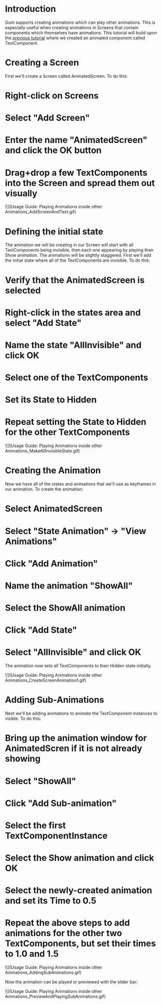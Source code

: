 # Introduction

Gum supports creating animations which can play other animations.  This is especially useful when creating animations in Screens that contain components which themselves have animations.  This tutorial will build upon the [previous tutorial](Usage-Guide_-Creating-an-Animation) where we created an animated component called TextComponent.

# Creating a Screen

First we'll create a Screen called AnimatedScreen.  To do this:

# Right-click on Screens
# Select "Add Screen"
# Enter the name "AnimatedScreen" and click the OK button
# Drag+drop a few TextComponents into the Screen and spread them out visually

![](Usage Guide: Playing Animations inside other Animations_AddScreenAndText.gif)

# Defining the initial state

The animation we will be creating in our Screen will start with all TextComponents being invisible, then each one appearing by playing their Show animation.  The animations will be slightly staggered.  First we'll add the initial state where all of the TextComponents are invisible.  To do this:

# Verify that the AnimatedScreen is selected
# Right-click in the states area and select "Add State"
# Name the state "AllInvisible" and click OK
# Select one of the TextComponents 
# Set its State to Hidden
# Repeat setting the State to Hidden for the other TextComponents

![](Usage Guide: Playing Animations inside other Animations_MakeAllInvisibleState.gif)

# Creating the Animation

Now we have all of the states and animations that we'll use as keyframes in our animation.  To create the animation:

# Select AnimatedScreen
# Select "State Animation" -> "View Animations"
# Click "Add Animation"
# Name the animation "ShowAll"
# Select the ShowAll animation
# Click "Add State"
# Select "AllInvisible" and click OK

The animation now sets all TextComponents to their Hidden state initially.

![](Usage Guide: Playing Animations inside other Animations_CreateScreenAnimation1.gif)

# Adding Sub-Animations

Next we'll be adding animations to animate the TextComponent instances to visible.  To do this:

# Bring up the animation window for AnimatedScren if it is not already showing
# Select "ShowAll"
# Click "Add Sub-animation"
# Select the first TextComponentInstance
# Select the Show animation and click OK
# Select the newly-created animation and set its Time to 0.5
# Repeat the above steps to add animations for the other two TextComponents, but set their times to 1.0 and 1.5

![](Usage Guide: Playing Animations inside other Animations_AddingSubAnimations.gif)

Now the animation can be played or previewed with the slider bar:

![](Usage Guide: Playing Animations inside other Animations_PreviewAndPlayingSubAnimations.gif)
